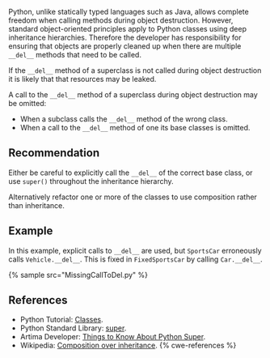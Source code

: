 Python, unlike statically typed languages such as Java, allows complete freedom when calling methods during object destruction. However, standard object-oriented principles apply to Python classes using deep inheritance hierarchies. Therefore the developer has responsibility for ensuring that objects are properly cleaned up when there are multiple `__del__` methods that need to be called.

If the `__del__` method of a superclass is not called during object destruction it is likely that that resources may be leaked.

A call to the `__del__` method of a superclass during object destruction may be omitted:

* When a subclass calls the `__del__` method of the wrong class.
* When a call to the `__del__` method of one its base classes is omitted.

## Recommendation
Either be careful to explicitly call the `__del__` of the correct base class, or use `super()` throughout the inheritance hierarchy.

Alternatively refactor one or more of the classes to use composition rather than inheritance.


## Example
In this example, explicit calls to `__del__` are used, but `SportsCar` erroneously calls `Vehicle.__del__`. This is fixed in `FixedSportsCar` by calling `Car.__del__`.

{% sample src="MissingCallToDel.py" %}

## References
* Python Tutorial: [Classes](https://docs.python.org/2/tutorial/classes.html).
* Python Standard Library: [super](https://docs.python.org/2/library/functions.html#super).
* Artima Developer: [Things to Know About Python Super](http://www.artima.com/weblogs/viewpost.jsp?thread=236275).
* Wikipedia: [Composition over inheritance](http://en.wikipedia.org/wiki/Composition_over_inheritance).
{% cwe-references %}
